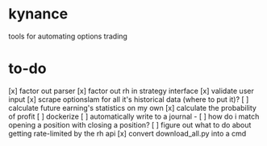 # kynance
tools for automating options trading

# to-do
[x] factor out parser
[x] factor out rh in strategy interface
[x] validate user input
[x] scrape optionslam for all it's historical data (where to put it)?
[ ] calculate future earning's statistics on my own
[x] calculate the probability of profit
[ ] dockerize
[ ] automatically write to a journal
    - [ ] how do i match opening a position with closing a position?
[ ] figure out what to do about getting rate-limited by the rh api
[x] convert download_all.py into a cmd

